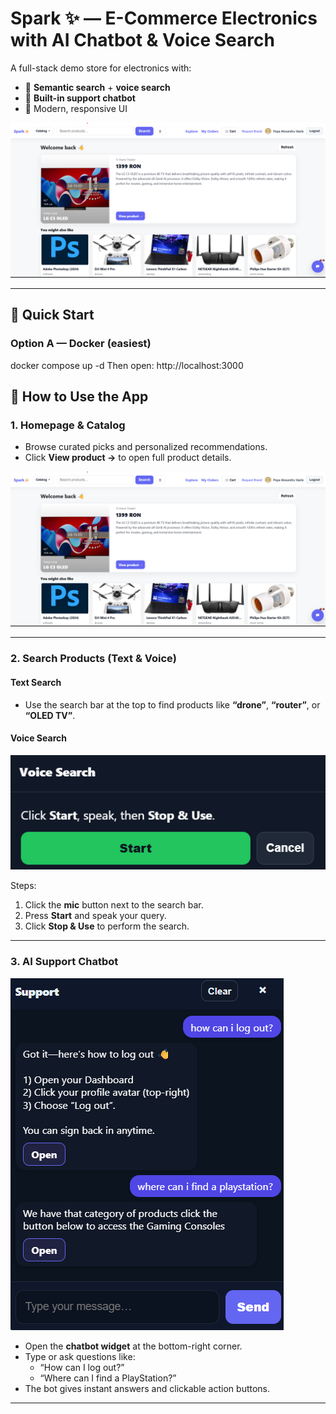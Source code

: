 # Spark ✨ — E-Commerce Electronics with AI Chatbot & Voice Search

A full-stack demo store for electronics with:
- 🔎 **Semantic search** + **voice search**
- 🤖 **Built-in support chatbot**
- 🛒 Modern, responsive UI

![Homepage](./user_manual_homepage.png)

---

## 🚀 Quick Start

### Option A — Docker (easiest)

docker compose up -d
Then open: http://localhost:3000

## 🧭 How to Use the App

### **1. Homepage & Catalog**
- Browse curated picks and personalized recommendations.
- Click **View product →** to open full product details.

![Homepage](./user_manual_homepage.png)

---

### **2. Search Products (Text & Voice)**

#### **Text Search**
- Use the search bar at the top to find products like **“drone”**, **“router”**, or **“OLED TV”**.

#### **Voice Search**
![Voice Search](./user_manual_voice_search.png)

Steps:
1. Click the **mic** button next to the search bar.  
2. Press **Start** and speak your query.  
3. Click **Stop & Use** to perform the search.

---

### **3. AI Support Chatbot**
![Support Chat](./user_manual_chat_indications.png)

- Open the **chatbot widget** at the bottom-right corner.  
- Type or ask questions like:
  - “How can I log out?”
  - “Where can I find a PlayStation?”
- The bot gives instant answers and clickable action buttons.

---
